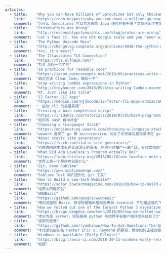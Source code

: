 ```yaml
---
articles:
  - title:    "Why you can have millions of Goroutines but only thousands of Java Threads"
    link:     "https://rcoh.me/posts/why-you-can-have-a-million-go-routines-but-only-1000-java-threads/"
    comment:  "为什么 Goroutines 可以百万级而 Java 线程只有千级？文章给出了答案顺带说明了 Goroutine 的一些实现"
  - title:    "Protobuffers Are Wrong"
    link:     "http://reasonablypolymorphic.com/blog/protos-are-wrong/"
    comment:  "Let's face it. You are not Google scale and you never will be. Stop cargo-culting technology just because \"Google uses it\" and therefore \"it's an industry best-practice.\" 发人深省。现在越来越觉得 Google 很多实践其实很诡异，比如 gerrit"
  - title:    "The Python Unicode Mess"
    link:     "http://changelog.complete.org/archives/9938-the-python-unicode-mess"
    comment:  "Yes, it's mess!"
  - title:    "The Illustrated TLS Connection"
    link:     "https://tls.ulfheim.net/"
    comment:  "TLS 流程一目了然"
  - title:    "10 practices for readable code"
    link:     "https://jason.pureconcepts.net/2018/09/practices-write-readable-code-less-complex/"
    comment:  "最近在读 Clean Code，辅助一下"
  - title:    "Stop writing lambda expressions in Python"
    link:     "http://treyhunner.com/2018/09/stop-writing-lambda-expressions/"
    comment:  "RT. Just like its title"
  - title:    "12 Factor CLI Apps"
    link:     "https://medium.com/@jdxcode/12-factor-cli-apps-dd3c227a0e46"
    comment:  "一些做 cli 的最佳实践"
  - title:    "Creating a bash completion script"
    link:     "https://iridakos.com/tutorials/2018/03/01/bash-programmable-completion-tutorial"
    comment:  "如何写 bash 自动补全"
  - title:    "Choosing a (Language) Stack"
    link:     "https://engineering.wework.com/choosing-a-language-stack-cac3726928f6"
    comment:  "wework 选择了 go 做 microservice。对比了半天最后是投票决定 go，单说方式有些缺乏说服力，但并非匪夷所思。"
  - title:    "About static site generators"
    link:     "https://fvsch.com/static-site-generators/"
    comment:  "对静态网站生成有这比较深入的看法，但时不时推广一波产品，有软文倾向"
  - title:    "What Did Ada Lovelace's Program Actually Do?"
    link:     "https://twobithistory.org/2018/08/18/ada-lovelace-note-g.html"
    comment:  "世界上第一个程序内容是什么"
  - title:    "Git, done Sublime"
    link:     "https://www.sublimemerge.com/"
    comment:  "Sublime Text 同门图形化 git 工具"
  - title:    "How to Build a Low-tech Website?"
    link:     "https://solar.lowtechmagazine.com/2018/09/how-to-build-a-lowtech-website/"
    comment:  "纯用太阳能网站"
  - title:    "WWWBasic"
    link:     "https://github.com/google/wwwbasic"
    comment:  "用浏览器跑 Basic，惊讶得是输出居然是黑屏 terminal 下的锯齿强的飞起的图片"
  - title:    "How we rolled out one of the largest Python 3 migrations ever"
    link:     "https://blogs.dropbox.com/tech/2018/09/how-we-rolled-out-one-of-the-largest-python-3-migrations-ever/"
    comment:  "本以为是 server，实际是用 python 写的跨平台客户端开发升级到了3"
  - title:    "提問的智慧"
    link:     "https://github.com/ryanhanwu/How-To-Ask-Questions-The-Smart-Way"
    comment:  "本文原文由知名 Hacker Eric S. Raymond 所撰寫，教你如何正確的提出技術問題並獲得你滿意的答案。"
  - title:    "Windows is Available (Early Release)"
    link:     "https://blog.travis-ci.com/2018-10-11-windows-early-release"
    comment:  "如题"
---
```

